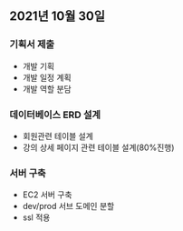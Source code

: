 ## 2021년 10월 30일

### 기획서 제출

- 개발 기획
- 개발 일정 계획
- 개발 역할 분담

### 데이터베이스 ERD 설계

- 회원관련 테이블 설계
- 강의 상세 페이지 관련 테이블 설계(80%진행)

### 서버 구축 

- EC2 서버 구축
- dev/prod 서브 도메인 분할
- ssl 적용